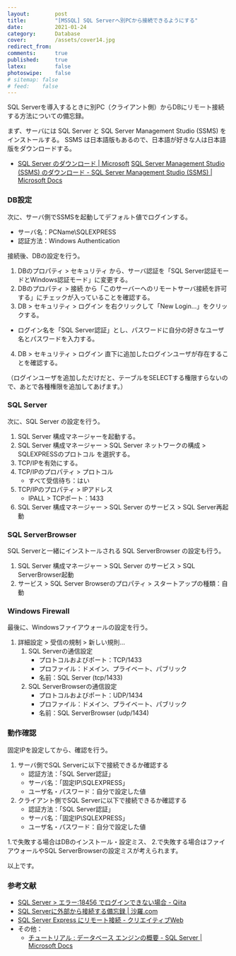 ```yaml
---
layout:        post
title:         "[MSSQL] SQL Serverへ別PCから接続できるようにする"
date:          2021-01-24
category:      Database
cover:         /assets/cover14.jpg
redirect_from:
comments:      true
published:     true
latex:         false
photoswipe:    false
# sitemap: false
# feed:    false
---
```


SQL Serverを導入するときに別PC（クライアント側）からDBにリモート接続する方法についての備忘録。

まず、サーバには SQL Server と SQL Server Management Studio (SSMS) をインストールする。
SSMS は日本語版もあるので、日本語が好きな人は日本語版をダウンロードする。

- [SQL Server のダウンロード \| Microsoft](https://www.microsoft.com/ja-jp/sql-server/sql-server-downloads)
[SQL Server Management Studio (SSMS) のダウンロード - SQL Server Management Studio (SSMS) \| Microsoft Docs](https://docs.microsoft.com/ja-jp/sql/ssms/download-sql-server-management-studio-ssms?view=sql-server-ver15)

### DB設定

次に、サーバ側でSSMSを起動してデフォルト値でログインする。

- サーバ名：PCName\SQLEXPRESS
- 認証方法：Windows Authentication

接続後、DBの設定を行う。

1. DBのプロパティ > セキュリティ から、サーバ認証を「SQL Server認証モードとWindows認証モード」に変更する。
2. DBのプロパティ > 接続 から「このサーバーへのリモートサーバ接続を許可する」にチェックが入っていることを確認する。
3. DB > セキュリティ > ログイン を右クリックして「New Login...」をクリックする。
  - ログイン名を「SQL Server認証」とし、パスワードに自分の好きなユーザ名とパスワードを入力する。
4. DB > セキュリティ > ログイン 直下に追加したログインユーザが存在することを確認する。

（ログインユーザを追加しただけだと、テーブルをSELECTする権限すらないので、あとで各種権限を追加してあげます。）

### SQL Server

次に、SQL Server の設定を行う。

1. SQL Server 構成マネージャーを起動する。
2. SQL Server 構成マネージャー > SQL Server ネットワークの構成 > SQLEXPRESSのプロトコル を選択する。
3. TCP/IPを有効にする。
4. TCP/IPのプロパティ > プロトコル
   - すべて受信待ち：はい
5. TCP/IPのプロパティ > IPアドレス
   - IPALL > TCPポート：1433
6. SQL Server 構成マネージャー > SQL Server のサービス > SQL Server再起動

### SQL ServerBrowser

SQL Serverと一緒にインストールされる SQL ServerBrowser の設定も行う。

1. SQL Server 構成マネージャー > SQL Server のサービス > SQL ServerBrowser起動
2. サービス > SQL Server Browserのプロパティ > スタートアップの種類：自動

### Windows Firewall

最後に、Windowsファイアウォールの設定を行う。

1. 詳細設定 > 受信の規制 > 新しい規則...
   1. SQL Serverの通信設定
      - プロトコルおよびポート：TCP/1433
      - プロファイル：ドメイン、プライベート、パブリック
      - 名前：SQL Server (tcp/1433)
   2. SQL ServerBrowserの通信設定
      - プロトコルおよびポート：UDP/1434
      - プロファイル：ドメイン、プライベート、パブリック
      - 名前：SQL ServerBrowser (udp/1434)


### 動作確認

固定IPを設定してから、確認を行う。

1. サーバ側でSQL Serverに以下で接続できるか確認する
   - 認証方法：「SQL Server認証」
   - サーバ名：「固定IP\SQLEXPRESS」
   - ユーザ名・パスワード：自分で設定した値
2. クライアント側でSQL Serverに以下で接続できるか確認する
   - 認証方法：「SQL Server認証」
   - サーバ名：「固定IP\SQLEXPRESS」
   - ユーザ名・パスワード：自分で設定した値

1.で失敗する場合はDBのインストール・設定ミス、
2.で失敗する場合はファイアウォールやSQL ServerBrowserの設定ミスが考えられます。

以上です。



### 参考文献

- [SQL Server > エラー:18456 でログインできない場合 - Qiita](https://qiita.com/sugasaki/items/a95c2495085e32851707)
- [SQL Serverに外部から接続する備忘録 \| 沙羅.com](https://sara.jiin.com/other/sql.html)
- [SQL Server Express にリモート接続 - クリエイティブWeb](https://creativeweb.jp/fc/remote/)
- その他：
  - [チュートリアル : データベース エンジンの概要 - SQL Server \| Microsoft Docs](https://docs.microsoft.com/ja-jp/sql/relational-databases/tutorial-getting-started-with-the-database-engine?view=sql-server-ver15)
